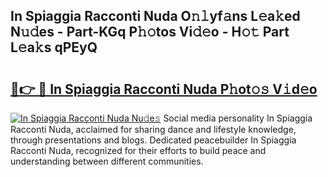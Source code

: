 ## In Spiaggia Racconti Nuda O𝚗𝚕yf𝚊ns L𝚎a𝚔ed N𝚞𝚍es - Part-KGq P𝚑𝚘tos Vi𝚍𝚎o - H𝚘𝚝 Part L𝚎a𝚔s qPEyQ

# <h2><a href="http://kf91cq4.oniu.top/?m=In+Spiaggia+Racconti+Nuda">🔗👉 🔴 In Spiaggia Racconti Nuda P𝚑ot𝚘𝚜 V𝚒d𝚎o</a></h2>

[![In Spiaggia Racconti Nuda Nu𝚍e𝚜](https://i.imgur.com/0qMVB7G.gif)](http://kf91cq4.oniu.top/?m=In+Spiaggia+Racconti+Nuda)
Social media personality In Spiaggia Racconti Nuda, acclaimed for sharing dance and lifestyle knowledge, through presentations and blogs. Dedicated peacebuilder In Spiaggia Racconti Nuda, recognized for their efforts to build peace and understanding between different communities.  
